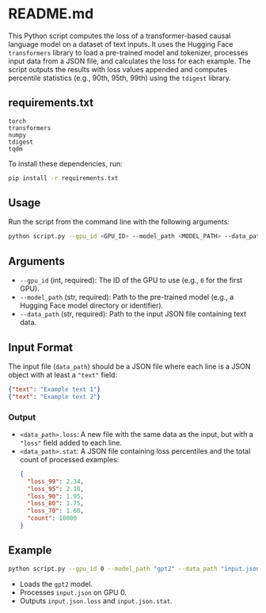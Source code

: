 
# README.md

This Python script computes the loss of a transformer-based causal language model on a dataset of text inputs. It uses the Hugging Face `transformers` library to load a pre-trained model and tokenizer, processes input data from a JSON file, and calculates the loss for each example. The script outputs the results with loss values appended and computes percentile statistics (e.g., 90th, 95th, 99th) using the `tdigest` library.

## requirements.txt

```plaintext
torch
transformers
numpy
tdigest
tqdm
```

To install these dependencies, run:
```bash
pip install -r requirements.txt
```

## Usage

Run the script from the command line with the following arguments:
```bash
python script.py --gpu_id <GPU_ID> --model_path <MODEL_PATH> --data_path <DATA_PATH>
```

## Arguments

- `--gpu_id` (int, required): The ID of the GPU to use (e.g., `0` for the first GPU).
- `--model_path` (str, required): Path to the pre-trained model (e.g., a Hugging Face model directory or identifier).
- `--data_path` (str, required): Path to the input JSON file containing text data.

## Input Format

The input file (`data_path`) should be a JSON file where each line is a JSON object with at least a `"text"` field:
```json
{"text": "Example text 1"}
{"text": "Example text 2"}
```

### Output
- `<data_path>.loss`: A new file with the same data as the input, but with a `"loss"` field added to each line.
- `<data_path>.stat`: A JSON file containing loss percentiles and the total count of processed examples:
  ```json
  {
    "loss_99": 2.34,
    "loss_95": 2.10,
    "loss_90": 1.95,
    "loss_80": 1.75,
    "loss_70": 1.60,
    "count": 10000
  }
  ```

## Example

```bash
python script.py --gpu_id 0 --model_path "gpt2" --data_path "input.json"
```
- Loads the `gpt2` model.
- Processes `input.json` on GPU 0.
- Outputs `input.json.loss` and `input.json.stat`.

